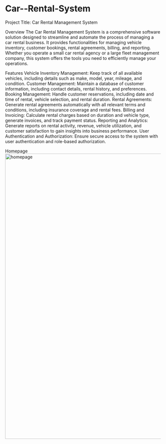 # Car--Rental-System

Project Title: Car Rental Management System

Overview
The Car Rental Management System is a comprehensive software solution designed to streamline and automate the process of managing a car rental business. It provides functionalities for managing vehicle inventory, customer bookings, rental agreements, billing, and reporting. Whether you operate a small car rental agency or a large fleet management company, this system offers the tools you need to efficiently manage your operations.

Features
Vehicle Inventory Management: Keep track of all available vehicles, including details such as make, model, year, mileage, and condition.
Customer Management: Maintain a database of customer information, including contact details, rental history, and preferences.
Booking Management: Handle customer reservations, including date and time of rental, vehicle selection, and rental duration.
Rental Agreements: Generate rental agreements automatically with all relevant terms and conditions, including insurance coverage and rental fees.
Billing and Invoicing: Calculate rental charges based on duration and vehicle type, generate invoices, and track payment status.
Reporting and Analytics: Generate reports on rental activity, revenue, vehicle utilization, and customer satisfaction to gain insights into business performance.
User Authentication and Authorization: Ensure secure access to the system with user authentication and role-based authorization.

Homepage
<img width="922" alt="homepage" src="https://github.com/AryanSrivastava007/Car--Rental-System/assets/101253634/e11fa7e7-b1ec-4adf-a48e-859a2f19bb0a">
